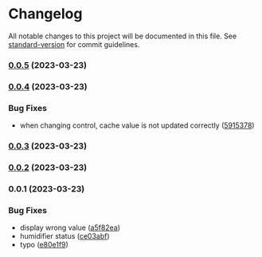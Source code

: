 # Changelog

All notable changes to this project will be documented in this file. See [standard-version](https://github.com/conventional-changelog/standard-version) for commit guidelines.

### [0.0.5](https://github.com/dylannlaw/homebridge-daikin-air-purifier/compare/v0.0.4...v0.0.5) (2023-03-23)

### [0.0.4](https://github.com/dylannlaw/homebridge-daikin-air-purifier/compare/v0.0.3...v0.0.4) (2023-03-23)


### Bug Fixes

* when changing control, cache value is not updated correctly ([5915378](https://github.com/dylannlaw/homebridge-daikin-air-purifier/commit/591537814f7d567e92273b7dfb10801b25354374))

### [0.0.3](https://github.com/dylannlaw/homebridge-daikin-air-purifier/compare/v0.0.2...v0.0.3) (2023-03-23)

### [0.0.2](https://github.com/dylannlaw/homebridge-daikin-air-purifier/compare/v0.0.1...v0.0.2) (2023-03-23)

### 0.0.1 (2023-03-23)


### Bug Fixes

* display wrong value ([a5f82ea](https://github.com/dylannlaw/homebridge-daikin-air-purifier/commit/a5f82ead4c331a71505045c5ab9cfeb9b105f1d9))
* humidifier status ([ce03abf](https://github.com/dylannlaw/homebridge-daikin-air-purifier/commit/ce03abf509d2157ab327b93f19ed2d3426cbd907))
* typo ([e80e1f9](https://github.com/dylannlaw/homebridge-daikin-air-purifier/commit/e80e1f9f20ff1870609540e97da6c3a99e62543c))

